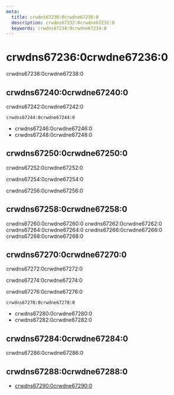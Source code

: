 ```yaml
---
meta:
  title: crwdns67230:0crwdne67230:0
  description: crwdns67232:0crwdne67232:0
  keywords: crwdns67234:0crwdne67234:0
---
```


# crwdns67236:0crwdne67236:0
crwdns67238:0crwdne67238:0

<entry-ad />

## crwdns67240:0crwdne67240:0
crwdns67242:0crwdne67242:0

`crwdns67244:0crwdne67244:0`
- crwdns67246:0crwdne67246:0
- crwdns67248:0crwdne67248:0


## crwdns67250:0crwdne67250:0
crwdns67252:0crwdne67252:0

  crwdns67254:0crwdne67254:0

  crwdns67256:0crwdne67256:0

## crwdns67258:0crwdne67258:0
crwdns67260:0crwdne67260:0
<alert type="success">crwdns67262:0crwdne67262:0</alert>
<alert type="info">crwdns67264:0crwdne67264:0</alert>
<alert type="warning">crwdns67266:0crwdne67266:0</alert>
<alert type="error">crwdns67268:0crwdne67268:0</alert>

## crwdns67270:0crwdne67270:0
crwdns67272:0crwdne67272:0

  crwdns67274:0crwdne67274:0

  crwdns67276:0crwdne67276:0

  `crwdns67278:0crwdne67278:0`
  - crwdns67280:0crwdne67280:0
  - crwdns67282:0crwdne67282:0

## crwdns67284:0crwdne67284:0
crwdns67286:0crwdne67286:0

## crwdns67288:0crwdne67288:0
  - [crwdns67290:0crwdne67290:0]()

<endmatter />
